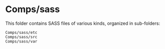 # Comps/sass

This folder contains SASS files of various kinds, organized in sub-folders:

    Comps/sass/etc
    Comps/sass/src
    Comps/sass/var

